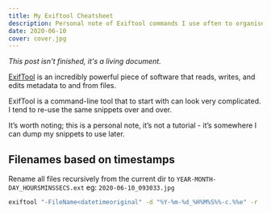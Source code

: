 ```yaml
---
title: My Exiftool Cheatsheet
description: Personal note of Exiftool commands I use often to organise my photos.
date: 2020-06-10
cover: cover.jpg
---
```


_This post isn't finished, it's a living document._

[ExifTool](https://exiftool.org/) is an incredibly powerful piece of software that reads, writes, and edits metadata to and from files.

ExifTool is a command-line tool that to start with can look very complicated. I tend to re-use the same snippets over and over.

It’s worth noting; this is a personal note, it’s not a tutorial - it’s somewhere I can dump my snippets to use later.

## Filenames based on timestamps

Rename all files recursively from the current dir to `YEAR-MONTH-DAY_HOURSMINSSECS.ext` eg: `2020-06-10_093033.jpg`

```bash
exiftool "-FileName<datetimeoriginal" -d "%Y-%m-%d_%H%M%S%%-c.%%e" -r  $PWD/${1#./}
```


